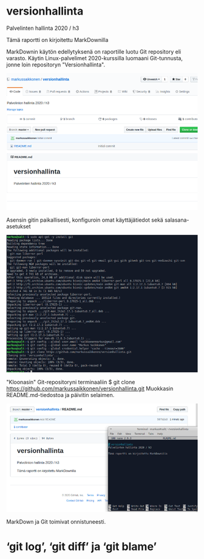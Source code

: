 # versionhallinta
Palvelinten hallinta 2020 / h3

Tämä raportti on kirjoitettu MarkDownilla

MarkDownin käytön edellytyksenä on raportille luotu Git repository eli varasto. 
Käytin Linux-palvelimet 2020-kurssilla luomaani Git-tunnusta, jonne loin repositoryn "Versionhallinta".

![image](1.png)

Asensin gitin paikallisesti, konfiguroin omat käyttäjätiedot sekä salasana-asetukset 

![image](2.png)

"Kloonasin" Git-repositoryni terminaaliin $ git clone https://github.com/markussaikkonen/versionhallinta.git 
Muokkasin README.md-tiedostoa ja päivitin selaimen.


![image](4.png)

MarkDown ja Git toimivat onnistuneesti. 

# ‘git log’, ‘git diff’ ja ‘git blame’


